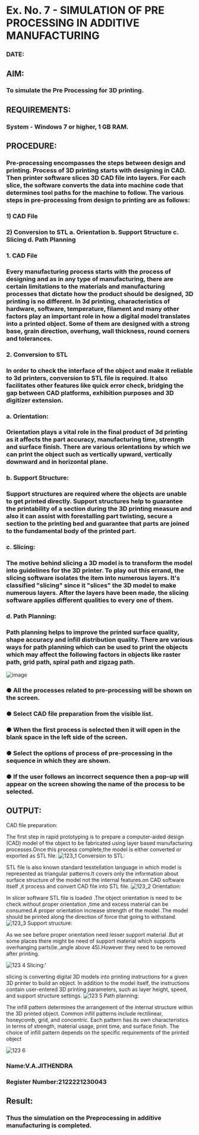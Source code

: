 # Ex. No. 7 - SIMULATION OF PRE PROCESSING IN ADDITIVE MANUFACTURING
### DATE: 
## AIM:
### To simulate the Pre Processing for 3D printing.

## REQUIREMENTS:
### System - Windows 7 or higher, 1 GB RAM.

## PROCEDURE:
### Pre-processing encompasses the steps between design and printing. Process of 3D printing starts with designing in CAD. Then printer software slices 3D CAD file into layers. For each slice, the software converts the data into machine code that determines tool paths for the machine to follow. The various steps in pre-processing from design to printing are as follows:

### 1)	CAD File
### 2)	Conversion to STL a. Orientation b. Support Structure c. Slicing d. Path Planning

### 1. CAD File
### Every manufacturing process starts with the process of designing and as in any type of manufacturing, there are certain limitations to the materials and manufacturing processes that dictate how the product should be designed, 3D printing is no different. In 3d printing, characteristics of hardware, software, temperature, filament and many other factors play an important role in how a digital model translates into a printed object. Some of them are designed with a strong base, grain direction, overhung, wall thickness, round corners and tolerances.

### 2. Conversion to STL
### In order to check the interface of the object and make it reliable to 3d printers, conversion to STL file is required. It also facilitates other features like quick error check, bridging the gap between CAD platforms, exhibition purposes and 3D digitizer extension.

### a. Orientation:
### Orientation plays a vital role in the final product of 3d printing as it affects the part accuracy, manufacturing time, strength and surface finish. There are various orientations by which we can print the object such as vertically upward, vertically downward and in horizontal plane.

### b. Support Structure:
### Support structures are required where the objects are unable to get printed directly. Support structures help to guarantee the printability of a section during the 3D printing measure and also it can assist with forestalling part twisting, secure a section to the printing bed and guarantee that parts are joined to the fundamental body of the printed part.

### c. Slicing:
### The motive behind slicing a 3D model is to transform the model into guidelines for the 3D printer. To play out this errand, the slicing software isolates the item into numerous layers. It's classified "slicing" since it "slices" the 3D model to make numerous layers. After the layers have been made, the slicing software applies different qualities to every one of them.

### d. Path Planning:
### Path planning helps to improve the printed surface quality, shape accuracy and infill distribution quality. There are various ways for path planning which can be used to print the objects which may affect the following factors in objects like raster path, grid path, spiral path and zigzag path.

![image](https://user-images.githubusercontent.com/113594316/238126595-baef8515-67d7-4c96-accc-4ee88035c9e7.png)

### ●	All the processes related to pre-processing will be shown on the screen.
### ●	Select CAD file preparation from the visible list.
### ●	When the first process is selected then it will open in the blank space in the left side of the screen.
### ●	Select the options of process of pre-processing in the sequence in which they are shown.
### ●	If the user follows an incorrect sequence then a pop-up will appear on the screen showing the name of the process to be selected.

## OUTPUT:
CAD file preparation:

The first step in rapid prototyping is to prepare a computer-aided design (CAD) model of the object to be fabricated using layer based manufacturing processes.Once this process complete,the model is either converted or exported as STL file.
![123_1](https://user-images.githubusercontent.com/118541861/241976769-1170aa4f-6321-4b37-808b-8f3d72d7290a.png)
Conversion to STL:

STL file is also known standard tesstellation language in which model is represented as triangular patterns.It covers only the information about surface structure of the model not the internal features.on CAD software itself ,it process and convert CAD file into STL file.
![123_2](https://user-images.githubusercontent.com/118541861/241977132-2bf79ab4-be01-4b2e-b426-929c292c74fd.png)
Orientation:

In slicer software STL file is loaded .The object orientation is need to be check.without proper orientation ,time and excess material can be consumed.A proper orientation increase strength of the model .The model should be printed along the direction of force that going to withstand.
![123_3](https://user-images.githubusercontent.com/118541861/241977570-2db19a06-ad84-4d99-816b-a82b88220e9c.png)
Support structure:

As we see before proper orientation need lesser support material .But at some places there might be need of support material which supports overhanging parts(ie.,angle above 45).However they need to be removed after printing.


![123 4](https://user-images.githubusercontent.com/118541861/241978112-2cc63433-02b6-4d7e-86f5-f8f7f3a34af1.png)
Slicing:'

slicing is converting digital 3D models into printing instructions for a given 3D printer to build an object. In addition to the model itself, the instructions contain user-entered 3D printing parameters, such as layer height, speed, and support structure settings.
![123 5](https://user-images.githubusercontent.com/118541861/241978260-e819e51f-f317-41c5-b138-455d6de5f07a.png)
Path planning:

The infill pattern determines the arrangement of the internal structure within the 3D printed object. Common infill patterns include rectilinear, honeycomb, grid, and concentric. Each pattern has its own characteristics in terms of strength, material usage, print time, and surface finish. The choice of infill pattern depends on the specific requirements of the printed object


![123 6](https://user-images.githubusercontent.com/118541861/241978415-1ec20457-dca3-41d2-a735-8ed013bb8baf.png)



### Name:V.A.JITHENDRA

### Register Number:2122221230043

## Result: 
### Thus the simulation on the Preprocessing in additive manufacturing is completed.
